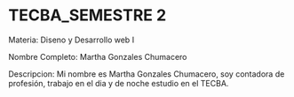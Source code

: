 # TECBA_SEMESTRE 2
Materia: Diseno y Desarrollo web I

Nombre Completo: Martha Gonzales Chumacero


Descripcion: Mi nombre es Martha Gonzales Chumacero, soy contadora de profesión,
trabajo en el dia y de noche estudio en el TECBA.

